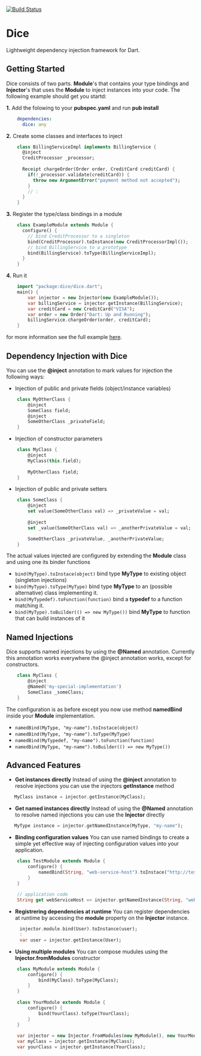 [![Build Status](https://drone.io/github.com/ltackmann/dice/status.png)](https://drone.io/github.com/ltackmann/dice/latest)

# Dice
Lightweight dependency injection framework for Dart.

## Getting Started
Dice consists of two parts. **Module**'s that contains your type bindings and **Injector**'s that uses the **Module** to 
inject instances into your code. The following example should get you startd:

**1.** Add the folowing to your **pubspec.yaml** and run **pub install**
```yaml
    dependencies:
      dice: any
```

**2.** Create some classes and interfaces to inject
```dart
	class BillingServiceImpl implements BillingService {
	  @inject
	  CreditProcessor _processor;
	  
	  Receipt chargeOrder(Order order, CreditCard creditCard) {
	    if(!_processor.validate(creditCard)) {
	      throw new ArgumentError("payment method not accepted");
	    }
	    // :
	  }
	}
```

**3.** Register the type/class bindings in a module
```dart
	class ExampleModule extends Module {
	  configure() {
	    // bind CreditProcessor to a singleton
	    bind(CreditProcessor).toInstance(new CreditProcessorImpl());
	    // bind BillingService to a prototype
	    bind(BillingService).toType(BillingServiceImpl);
	  }
	}
```

**4.** Run it
```dart
    import "package:dice/dice.dart";
	main() {
	  	var injector = new Injector(new ExampleModule());
	  	var billingService = injector.getInstance(BillingService);
	  	var creditCard = new CreditCard("VISA");
	  	var order = new Order("Dart: Up and Running");
	  	billingService.chargeOrder(order, creditCard);
	}
```

for more information see the full example [here](example/example_app.dart).

## Dependency Injection with Dice 
You can use the **@inject** annotation to mark values for injection the following ways:

 * Injection of public and private fields (object/instance variables)
```dart
	class MyOtherClass {
    	@inject
      	SomeClass field;
      	@inject
      	SomeOtherClass _privateField;
   	}
```
  
 * Injection of constructor parameters 
```dart 
	class MyClass {
 		@inject
 		MyClass(this.field);
 		
 		MyOtherClass field;
 	}
```
 
 * Injection of public and private setters 
```dart
	class SomeClass {
      	@inject
      	set value(SomeOtherClass val) => _privateValue = val;
      	
      	@inject
      	set _value(SomeOtherClass val) => _anotherPrivateValue = val;

      	SomeOtherClass _privateValue, _anotherPrivateValue;
	}
```

The actual values injected are configured by extending the **Module** class and using one its binder functions

 * ```bind(MyType).toInstace(object)``` bind type **MyType** to existing object (singleton injections)
 * ```bind(MyType).toType(MyType)``` bind type **MyType** to an (possible alternative) class implementing it.
 * ```bind(MyTypedef).toFunction(function)``` bind a **typedef** to a function matching it.
 * ```bind(MyType).toBuilder(() => new MyType())``` bind **MyType** to function that can build instances of it 


## Named Injections
Dice supports named injections by using the **@Named** annotation. Currently this annotation 
works everywhere the @inject annotation works, except for constructors. 

```dart
	class MyClass {
      	@inject
      	@Named('my-special-implementation')
      	SomeClass _someClass;
   	}
```

The configuration is as before except you now use method **namedBind** inside your **Module** implementation.

 * ```namedBind(MyType, "my-name").toInstace(object)```
 * ```namedBind(MyType, "my-name").toType(MyType)``` 
 * ```namedBind(MyTypedef, "my-name").toFunction(function)``` 
 * ```namedBind(MyType, "my-name").toBuilder(() => new MyType())```
 

## Advanced Features
 * **Get instances directly** Instead of using the **@inject** annotation to resolve injections you can use the injectors **getInstance** method
```dart
   MyClass instance = injector.getInstance(MyClass);
```

 * **Get named instances directly** Instead of using the **@Named** annotation to resolve named injections you can use the **Injector** directly 
```dart
   MyType instance = injector.getNamedInstance(MyType, "my-name");
```

 * **Binding configuration values** You can use named bindings to create a simple yet effective way of injecting configuration values into your application.
```dart
	class TestModule extends Module {
    	configure() {
			namedBind(String, "web-service-host").toInstace("http://test-service.name");
		}
	}
	
	// application code
	String get webServiceHost => injector.getNamedInstance(String, "web-service-host");
``` 

 * **Registrering dependencies at runtime** You can register dependencies at runtime by accessing the **module** property on the **Injector** instance.
```dart
	 injector.module.bind(User).toInstance(user);
	 :
	 var user = injector.getInstance(User);
``` 

 * **Using multiple modules** You can compose mudules using the **Injector.fromModules** constructor
```dart
	class MyModule extends Module {
    	configure() {
			bind(MyClass).toType(MyClass);
		}
	}
	
	class YourModule extends Module {
    	configure() {
			bind(YourClass).toType(YourClass);
		}
	}
	
	var injector = new Injector.fromModules(new MyModule(), new YourModule());
	var myClass = injector.getInstance(MyClass);
	var yourClass = injector.getInstance(YourClass);
``` 
 
 
 
